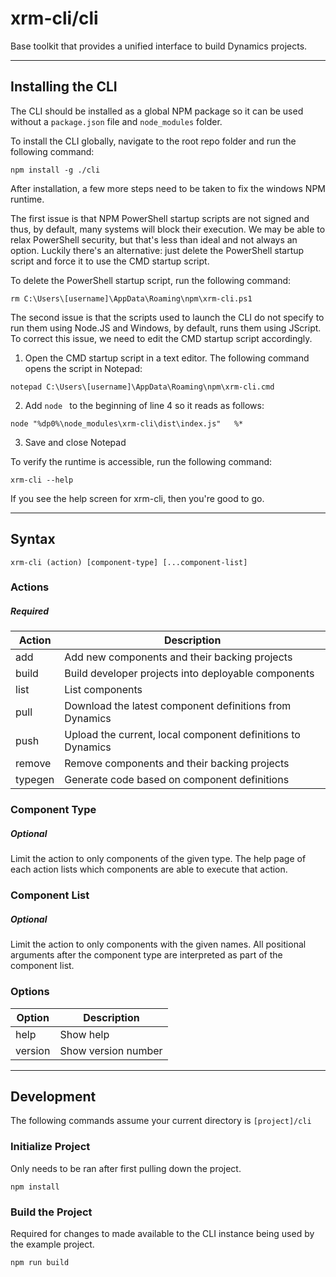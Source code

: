 # xrm-cli/cli

Base toolkit that provides a unified interface to build Dynamics projects.

---

## Installing the CLI

The CLI should be installed as a global NPM package so it can be used without a `package.json` file and `node_modules` folder.

To install the CLI globally, navigate to the root repo folder and run the following command:

```
npm install -g ./cli
```

After installation, a few more steps need to be taken to fix the windows NPM runtime.

The first issue is that NPM PowerShell startup scripts are not signed and thus, by default, many systems will block their execution. We may be able to relax PowerShell security, but that's less than ideal and not always an option. Luckily there's an alternative: just delete the PowerShell startup script and force it to use the CMD startup script.

To delete the PowerShell startup script, run the following command:

```
rm C:\Users\[username]\AppData\Roaming\npm\xrm-cli.ps1
```

The second issue is that the scripts used to launch the CLI do not specify to run them using Node.JS and Windows, by default, runs them using JScript. To correct this issue, we need to edit the CMD startup script accordingly.

1. Open the CMD startup script in a text editor. The following command opens the script in Notepad:

```
notepad C:\Users\[username]\AppData\Roaming\npm\xrm-cli.cmd
```

2. Add `node ` to the beginning of line 4 so it reads as follows:

```
node "%dp0%\node_modules\xrm-cli\dist\index.js"   %*
```

3. Save and close Notepad

To verify the runtime is accessible, run the following command:

```
xrm-cli --help
```

If you see the help screen for xrm-cli, then you're good to go.

---

## Syntax

```
xrm-cli (action) [component-type] [...component-list]
```

### **Actions**
##### *Required*

| Action  | Description                                                 |
|---------|-------------------------------------------------------------|
| add     | Add new components and their backing projects               |
| build   | Build developer projects into deployable components         |
| list    | List components                                             |
| pull    | Download the latest component definitions from Dynamics     |
| push    | Upload the current, local component definitions to Dynamics |
| remove  | Remove components and their backing projects                |
| typegen | Generate code based on component definitions                |

### **Component Type**
##### *Optional*

Limit the action to only components of the given type. The help page of each action lists which components are able to execute that action.

### **Component List**
##### *Optional*

Limit the action to only components with the given names. All positional arguments after the component type are interpreted as part of the component list.

### **Options**

| Option  | Description           |
|---------|-----------------------|
| help    | Show help             |
| version | Show version number   |

---

## Development

The following commands assume your current directory is `[project]/cli`

### Initialize Project

Only needs to be ran after first pulling down the project.

```
npm install
```

### Build the Project

Required for changes to made available to the CLI instance being used by the example project.

```
npm run build
```